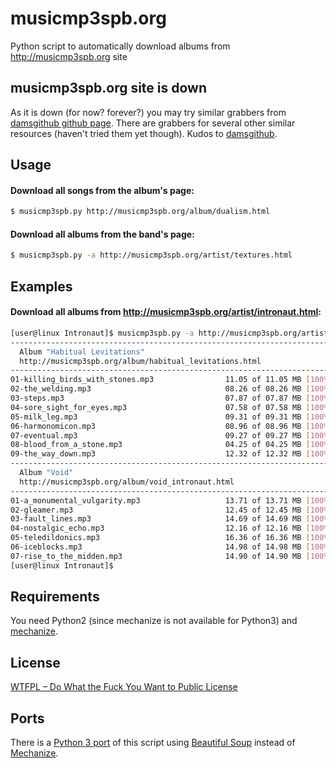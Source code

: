 # musicmp3spb.org

Python script to automatically download albums from http://musicmp3spb.org site

## musicmp3spb.org site is down

As it is down (for now? forever?) you may try similar grabbers from [damsgithub github page](https://github.com/damsgithub/).
There are grabbers for several other similar resources (haven't tried them yet though).
Kudos to [damsgithub](https://github.com/damsgithub/).

## Usage

#### Download all songs from the album's page:

```sh
$ musicmp3spb.py http://musicmp3spb.org/album/dualism.html
```

#### Download all albums from the band's page:

```sh
$ musicmp3spb.py -a http://musicmp3spb.org/artist/textures.html

```

## Examples

#### Download all albums from http://musicmp3spb.org/artist/intronaut.html:

```sh
[user@linux Intronaut]$ musicmp3spb.py -a http://musicmp3spb.org/artist/intronaut.html
-------------------------------------------------------------------------------
  Album "Habitual Levitations"
  http://musicmp3spb.org/album/habitual_levitations.html
-------------------------------------------------------------------------------
01-killing_birds_with_stones.mp3                11.05 of 11.05 MB [100%]
02-the_welding.mp3                              08.26 of 08.26 MB [100%]
03-steps.mp3                                    07.87 of 07.87 MB [100%]
04-sore_sight_for_eyes.mp3                      07.58 of 07.58 MB [100%]
05-milk_leg.mp3                                 09.31 of 09.31 MB [100%]
06-harmonomicon.mp3                             08.96 of 08.96 MB [100%]
07-eventual.mp3                                 09.27 of 09.27 MB [100%]
08-blood_from_a_stone.mp3                       04.25 of 04.25 MB [100%]
09-the_way_down.mp3                             12.32 of 12.32 MB [100%]
-------------------------------------------------------------------------------
  Album "Void"
  http://musicmp3spb.org/album/void_intronaut.html
-------------------------------------------------------------------------------
01-a_monumental_vulgarity.mp3                   13.71 of 13.71 MB [100%]
02-gleamer.mp3                                  12.45 of 12.45 MB [100%]
03-fault_lines.mp3                              14.69 of 14.69 MB [100%]
04-nostalgic_echo.mp3                           12.16 of 12.16 MB [100%]
05-teledildonics.mp3                            16.36 of 16.36 MB [100%]
06-iceblocks.mp3                                14.98 of 14.98 MB [100%]
07-rise_to_the_midden.mp3                       14.90 of 14.90 MB [100%]
[user@linux Intronaut]$
```

## Requirements

You need Python2 (since mechanize is not available for Python3) and [mechanize](https://pypi.python.org/pypi/mechanize/).

## License

[WTFPL – Do What the Fuck You Want to Public License](http://www.wtfpl.net/)

## Ports

There is a [Python 3 port](https://github.com/damsgithub/musicmp3spb-3.py) of this script using [Beautiful Soup](https://www.crummy.com/software/BeautifulSoup/) instead of [Mechanize](https://pypi.python.org/pypi/mechanize/).
